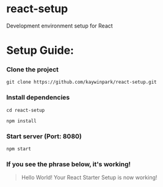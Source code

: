 # react-setup
Development environment setup for React

# Setup Guide:

### Clone the project

`git clone https://github.com/kaywinpark/react-setup.git`

### Install dependencies

`cd react-setup`

`npm install`

### Start server (Port: 8080)

`npm start`

### If you see the phrase below, it's working!

> Hello World! Your React Starter Setup is now working!
